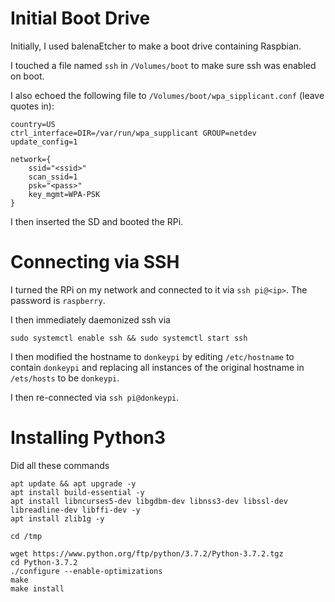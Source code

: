# Initial Boot Drive

Initially, I used balenaEtcher to make a boot drive containing Raspbian.

I touched a file named `ssh` in `/Volumes/boot` to make sure ssh was enabled on boot.

I also echoed the following file to `/Volumes/boot/wpa_sipplicant.conf` (leave quotes in):
```
country=US
ctrl_interface=DIR=/var/run/wpa_supplicant GROUP=netdev
update_config=1

network={
    ssid="<ssid>"
    scan_ssid=1
    psk="<pass>"
    key_mgmt=WPA-PSK
}
```

I then inserted the SD and booted the RPi.

# Connecting via SSH

I turned the RPi on my network and connected to it via `ssh pi@<ip>`.
The password is `raspberry`.

I then immediately daemonized ssh via
```
sudo systemctl enable ssh && sudo systemctl start ssh
```

I then modified the hostname to `donkeypi` by editing `/etc/hostname` to contain `donkeypi` and replacing all instances of the original hostname in `/ets/hosts` to be `donkeypi`.

I then re-connected via `ssh pi@donkeypi`.

# Installing Python3

Did all these commands

```
apt update && apt upgrade -y
apt install build-essential -y
apt install libncurses5-dev libgdbm-dev libnss3-dev libssl-dev libreadline-dev libffi-dev -y
apt install zlib1g -y

cd /tmp

wget https://www.python.org/ftp/python/3.7.2/Python-3.7.2.tgz
cd Python-3.7.2
./configure --enable-optimizations
make
make install
```